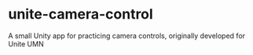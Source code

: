 # unite-camera-control
A small Unity app for practicing camera controls, originally developed for Unite UMN
